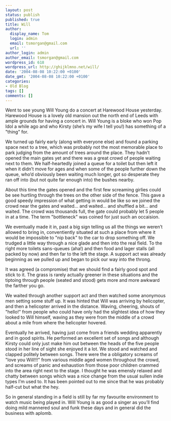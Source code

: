 ```yaml
---
layout: post
status: publish
published: true
title: Will
author:
  display_name: Tom
  login: admin
  email: tsmorgan@gmail.com
  url: ''
author_login: admin
author_email: tsmorgan@gmail.com
wordpress_id: 618
wordpress_url: http://ghijklmno.net/will/
date: '2004-08-08 10:22:00 +0100'
date_gmt: '2004-08-08 10:22:00 +0100'
categories:
- Old Blog
tags: []
comments: []
---
```

<p>Went to see young Will Young do a concert at Harewood House yesterday. Harewood House is a lovely old mansion out the north end of Leeds with ample grounds for having a concert in. Will Young is a bloke who won Pop Idol a while ago and who Kirsty (she&#8217;s my wife I tell you!) has something of a "thing" for.</p>

<p>We turned up fairly early (along with everyone else) and found a parking space next to a tree, which was probably not the most memorable place to park judging from the amount of trees around the place. They hadn&#8217;t opened the main gates yet and there was a great crowd of people waiting next to them. We half-heartedly joined a queue for a toilet but then left it when it didn&#8217;t move for ages and when some of the people further down the queue, who&#8217;d obviously been waiting much longer, got so desperate they ran off into (but not quite far enough into) the bushes nearby.</p>

<p>About this time the gates opened and the first few screaming girlies could be see hurtling through the trees on the other side of the fence. This gave a good speedy impression of what getting in would be like so we joined the crowd near the gates and waited... and waited... and shuffled a bit... and waited. The crowd was thousands full, the gate could probably let 5 people in at a time. The term "bottleneck" was coined for just such an occaision.</p>

<p>We eventually made it in, past a big sign telling us all the things we weren&#8217;t allowed to bring in, conventiently situated at such a place from where it would be impossible to "nip back" to the car to drop something off. We trudged a little way through a nice glade and then into the real field. To the right more toilets sans-queues (aha!) and then food and lager stalls (all packed by now) and then far to the left the stage. A support act was already beginning as we pulled up and began to pick our way into the throng.</p>

<p>It was agreed (a compromise) that we should find a fairly good spot and stick to it. The grass is rarely actually greener in these situations and the tiptoing through people (seated and stood) gets more and more awkward the farther you go.</p>

<p>We waited through another support act and then watched some anonymous men setting some stuff up. It was hinted that Will was arriving by helicopter, and then a helicopter arrived in the distance. Waving, cheering, shouts of "hello!" from people who could have only had the slightest idea of how they looked to Will himself, waving as they were from the middle of a crowd about a mile from where the helicopter hovered.</p>

<p>Eventually he arrived, having just come from a friends wedding apparently and in good spirits. He performed an excellent set of songs and although Kirsty could only just make him out between the heads of the five people stood in her line of sight she enjoyed it a lot. We stood and watched and clapped politely between songs. There were the a obligatory screams of "love you Will!!!" from various middle aged women throughout the crowd, and screams of panic and exhaustion from those poor children crammed into the area right next to the stage. I thought he was emensly relaxed and chatty between songs which was a nice change from the usual sullen indie types I&#8217;m used to. It has been pointed out to me since that he was probably half-cut but what the hey.</p>

<p>So in general standing in a field is still by far my favourite environment to watch music being played in. Will Young is as good a singer as you&#8217;ll find doing mild mannered soul and funk these days and in general did the business with aplomb.</p>

